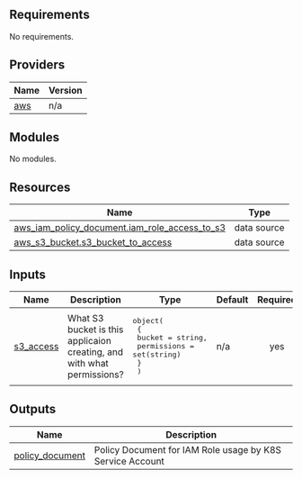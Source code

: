 <!-- BEGIN_TF_DOCS -->
## Requirements

No requirements.

## Providers

| Name | Version |
|------|---------|
| <a name="provider_aws"></a> [aws](#provider\_aws) | n/a |

## Modules

No modules.

## Resources

| Name | Type |
|------|------|
| [aws_iam_policy_document.iam_role_access_to_s3](https://registry.terraform.io/providers/hashicorp/aws/latest/docs/data-sources/iam_policy_document) | data source |
| [aws_s3_bucket.s3_bucket_to_access](https://registry.terraform.io/providers/hashicorp/aws/latest/docs/data-sources/s3_bucket) | data source |

## Inputs

| Name | Description | Type | Default | Required |
|------|-------------|------|---------|:--------:|
| <a name="input_s3_access"></a> [s3\_access](#input\_s3\_access) | What S3 bucket is this applicaion creating, and with what permissions? | <pre>object(<br>    {<br>      bucket       = string,<br>      permissions = set(string)<br>    }<br>  )</pre> | n/a | yes |

## Outputs

| Name | Description |
|------|-------------|
| <a name="output_policy_document"></a> [policy\_document](#output\_policy\_document) | Policy Document for IAM Role usage by K8S Service Account |
<!-- END_TF_DOCS -->
